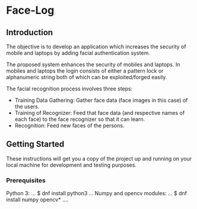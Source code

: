# Face-Log

## Introduction
The  objective  is  to  develop  an application which increases the security of mobile and laptops by adding facial authentication system.
 
The proposed system enhances the security of mobiles and laptops. In mobiles and laptops the login consists of either a pattern lock or alphanumeric string both of which can be exploited/forged easily.

The facial recognition process involves three steps:
* Training Data Gathering: Gather face data (face images in this case) of the users.
* Training of Recognizer: Feed that face data (and respective names of each face) to the face recognizer so that it can learn.
* Recognition: Feed new faces of the persons.

## Getting Started
These instructions will get you a copy of the project up and running on your local machine for development and testing purposes. 
### Prerequisites
Python 3:
...
$ dnf install python3
...
Numpy and opencv modules:
...
$ dnf install numpy opencv*
....
